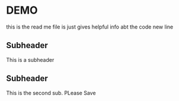 # DEMO

this is the read me file
is just gives helpful info abt the code
new line

## Subheader
This is a subheader

## Subheader
This is the second sub. PLease Save
